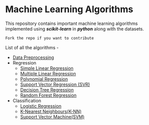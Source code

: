 # Machine Learning Algorithms

This repository contains important machine learning algorithms implemented using _**scikit-learn**_ in _**python**_ along with the datasets.

`Fork the repo if you want to contribute`

List of all the algorithms -

- [Data Preprocessing](https://github.com/gauravgupta98/machine-learning-algorithms/tree/master/src/Data%20Preprocessing)
- Regression
  - [Simple Linear Regression](https://github.com/gauravgupta98/machine-learning-algorithms/tree/master/src/Regression/Simple%20Linear%20Regression)
  - [Multiple Linear Regression](https://github.com/gauravgupta98/machine-learning-algorithms/tree/master/src/Regression/Multiple%20Linear%20Regression)
  - [Polynomial Regression](https://github.com/gauravgupta98/machine-learning-algorithms/tree/master/src/Regression/Polynomial%20Regression)
  - [Support Vector Regression (SVR)](https://github.com/gauravgupta98/machine-learning-algorithms/tree/master/src/Regression/Support%20Vector%20Regression)
  - [Decision Tree Regression](https://github.com/gauravgupta98/machine-learning-algorithms/tree/master/src/Regression/Decision%20Tree%20Regression)
  - [Random Forest Regression](https://github.com/gauravgupta98/machine-learning-algorithms/tree/master/src/Regression/Random%20Forest%20Regression)
- Classification
  - [Logistic Regression](https://github.com/gauravgupta98/machine-learning-algorithms/tree/master/src/Classification/Logistic%20Regression)
  - [K-Nearest Neighbours(K-NN)](<https://github.com/gauravgupta98/machine-learning-algorithms/tree/master/src/Classification/K-Nearest%20Neighbours%20(K-NN)>)
  - [Support Vector Machine(SVM)](<https://github.com/gauravgupta98/machine-learning-algorithms/tree/master/src/Classification/Support%20Vector%20Machine%20(SVM)>)
